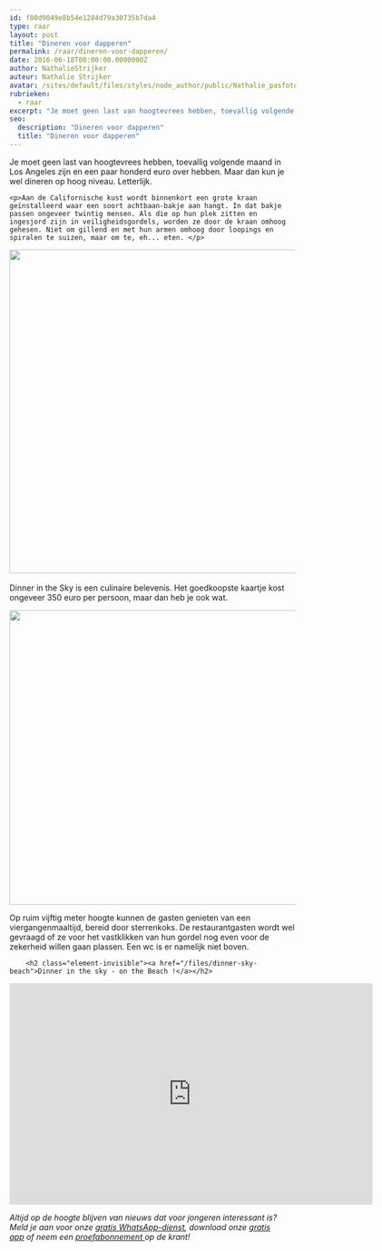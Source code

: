 ```yaml
---
id: f80d9049e8b54e1284d79a30735b7da4
type: raar
layout: post
title: "Dineren voor dapperen"
permalink: /raar/dineren-voor-dapperen/
date: 2016-06-18T00:00:00.0000000Z
author: NathalieStrijker
auteur: Nathalie Strijker
avatar: /sites/default/files/styles/node_author/public/Nathalie_pasfoto.jpg?itok=fb-LHyYL
rubrieken:
  - raar
excerpt: "Je moet geen last van hoogtevrees hebben, toevallig volgende maand in Los Angeles zijn en een paar honderd euro over hebben. Maar dan kun je wel dineren op hoog niveau. Letterlijk.  "
seo:
  description: "Dineren voor dapperen"
  title: "Dineren voor dapperen"
---
```

Je moet geen last van hoogtevrees hebben, toevallig volgende maand in Los Angeles zijn en een paar honderd euro over hebben. Maar dan kun je wel dineren op hoog niveau. Letterlijk.  

    <p>Aan de Californische kust wordt binnenkort een grote kraan geïnstalleerd waar een soort achtbaan-bakje aan hangt. In dat bakje passen ongeveer twintig mensen. Als die op hun plek zitten en ingesjord zijn in veiligheidsgordels, worden ze door de kraan omhoog gehesen. Niet om gillend en met hun armen omhoog door loopings en spiralen te suizen, maar om te, eh... eten. </p>
<p><div class="media media-element-container media-default"><div id="file-19598" class="file file-image file-image-png">

        
  
  <div class="content">
    <img height="570" width="850" class="media-element file-default" src="/sites/default/files/Split-Home-II-2100x14001.png" alt="">  </div>

  
</div>
</div> <br>Dinner in the Sky is een culinaire belevenis. Het goedkoopste kaartje kost ongeveer 350 euro per persoon, maar dan heb je ook wat. 
<p><div class="media media-element-container media-default"><div id="file-19599" class="file file-image file-image-png">

        
  
  <div class="content">
    <img height="519" width="800" class="media-element file-default" src="/sites/default/files/Screen-Shot-2016-05-31-at-6.25.57-PM.png" alt="">  </div>

  
</div>
</div>
<p>Op ruim vijftig meter hoogte kunnen de gasten genieten van een viergangenmaaltijd, bereid door sterrenkoks. De restaurantgasten wordt wel gevraagd of ze voor het vastklikken van hun gordel nog even voor de zekerheid willen gaan plassen. Een wc is er namelijk niet boven.</p>
<p><div class="media media-element-container media-default"><div id="file-19600" class="file file-video file-video-youtube">

        <h2 class="element-invisible"><a href="/files/dinner-sky-beach">Dinner in the sky - on the Beach !</a></h2>
    
  
  <div class="content">
    <div class="media-youtube-video media-element file-default media-youtube-1">
  <iframe class="media-youtube-player" width="640" height="390" title="Dinner in the sky - on the Beach !" src="https://www.youtube.com/embed/k_00qcjrKpw?wmode=opaque&controls=" name="Dinner in the sky - on the Beach !" frameborder="0" allowfullscreen="">Video van Dinner in the sky - on the Beach !</iframe>
</div>
  </div>

  
</div>
</div>
<p><em>Altijd op de hoogte blijven van nieuws dat voor jongeren interessant is? Meld je aan voor onze <a href="/whatsapp">gratis WhatsApp-dienst</a>, download onze <a href="/app">gratis app</a> of neem een <a href="https://abonneren.sevendays.nl/abonneren/abonnementen/ae/artikel">proefabonnement </a>op de krant!</em></p>  
